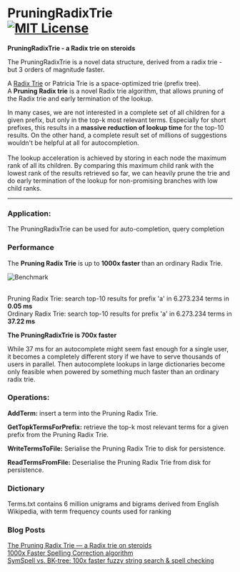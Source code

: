 PruningRadixTrie<br> 
[![MIT License](https://img.shields.io/github/license/wolfgarbe/pruningradixtrie.png)](https://github.com/wolfgarbe/PruningRadixTrie/blob/master/LICENSE)
========
**PruningRadixTrie - a Radix trie on steroids**

The PruningRadixTrie is a novel data structure, derived from a radix trie - but 3 orders of magnitude faster.

A [Radix Trie](https://en.wikipedia.org/wiki/Radix_tree) or Patricia Trie is a space-optimized trie (prefix tree).<br>
A **Pruning Radix trie** is a novel Radix trie algorithm, that allows pruning of the Radix trie and early termination of the lookup.

In many cases, we are not interested in a complete set of all children for a given prefix, but only in the top-k most relevant terms.
Especially for short prefixes, this results in a **massive reduction of lookup time** for the top-10 results.
On the other hand, a complete result set of millions of suggestions wouldn't be helpful at all for autocompletion.<br><br>
The lookup acceleration is achieved by storing in each node the maximum rank of all its children. By comparing this maximum child rank with the lowest rank of the results retrieved so far, we can heavily prune the trie and do early termination of the lookup for non-promising branches with low child ranks.

***

### Application:

The PruningRadixTrie can be used for auto-completion, query completion

### Performance

The **Pruning Radix Trie** is up to **1000x faster** than an ordinary Radix Trie.

![Benchmark](https://miro.medium.com/max/1400/1*pbE25qHjArliCZVw8-wKNQ.png "Benchmark")
<br><br>

Pruning  Radix Trie: search top-10 results for prefix 'a' in 6.273.234 terms in  **0.05 ms**<br>
Ordinary Radix Trie: search top-10 results for prefix 'a' in 6.273.234 terms in **37.22 ms**

**The PruningRadixTrie is 700x faster**

While 37 ms for an autocomplete might seem fast enough for a single user, it becomes a completely different story if we have to serve thousands of users in parallel. Then autocomplete lookups in large dictionaries become only feasible when powered by something much faster than an ordinary radix trie.


### Operations: 

**AddTerm:** insert a term into the Pruning Radix Trie.

**GetTopkTermsForPrefix:** retrieve the top-k most relevant terms for a given prefix from the Pruning Radix Trie.

**WriteTermsToFile:** Serialise the Pruning Radix Trie to disk for persistence.

**ReadTermsFromFile:** Deserialise the Pruning Radix Trie from disk for persistence.


### Dictionary

Terms.txt contains 6 million unigrams and bigrams derived from English Wikipedia, with term frequency counts used for ranking

### Blog Posts
[The Pruning Radix Trie — a Radix trie on steroids](https://medium.com/@wolfgarbe/the-pruning-radix-trie-a-radix-trie-on-steroids-412807f77abc)<br>
[1000x Faster Spelling Correction algorithm](https://medium.com/@wolfgarbe/1000x-faster-spelling-correction-algorithm-2012-8701fcd87a5f)<br>
[SymSpell vs. BK-tree: 100x faster fuzzy string search & spell checking](https://medium.com/@wolfgarbe/symspell-vs-bk-tree-100x-faster-fuzzy-string-search-spell-checking-c4f10d80a078)

